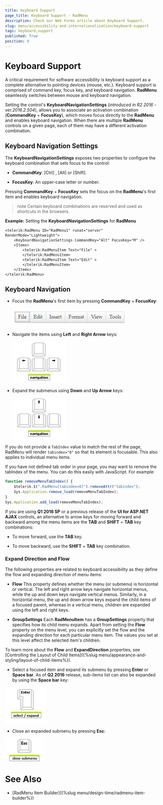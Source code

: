 ```yaml
---
title: Keyboard Support
page_title: Keyboard Support - RadMenu
description: Check our Web Forms article about Keyboard Support.
slug: menu/accessibility-and-internationalization/keyboard-support
tags: keyboard,support
published: True
position: 0
---
```



# Keyboard Support


A critical requirement for software accessibility is keyboard support as a complete alternative to pointing devices (mouse, etc.). Keyboard support is comprised of command key, focus key, and keyboard navigation. **RadMenu** seamlessly switches between mouse and keyboard navigation.

Setting the control's **KeyboardNavigationSettings** (*introduced in R2 2016 - ver.2016.2.504*), allows you to associate an activation combination (**CommandKey** + **FocusKey**), which moves focus directly to the **RadMenu** and enables keyboard navigation. When there are multiple **RadMenu** controls on a given page, each of them may have a different activation combination.

## Keyboard Navigation Settings

The **KeyboardNavigationSettings** exposes two properties to configure the keyboard combination that sets focus to the control:

* **CommandKey**: [Ctrl] , [Alt] or [Shift].

* **FocusKey**: An upper-case letter or number.

Pressing **CommandKey** + **FocusKey** sets the focus on the **RadMenu**'s first item and enables keyboard navigation.

>note Certain keyboard combinations are reserved and used as shortcuts in the browsers.
>

**Example:** Setting the **KeyboardNavigationSettings** for **RadMenu**

````ASP.NET
<telerik:RadMenu ID="RadMenu1" runat="server" RenderMode="Lightweight">
    <KeyboardNavigationSettings CommandKey="Alt" FocusKey="M" />
	<Items>
		<telerik:RadMenuItem Text="File" >
		</telerik:RadMenuItem>
		<telerik:RadMenuItem Text="Edit" >
		</telerik:RadMenuItem>
	</Items>
</telerik:RadMenu>
````

## Keyboard Navigation

* Focus the **RadMenu**'s first item by pressing **CommandKey** + **FocusKey**:

	![Control Focus](images/menu-focus.png)

* Navigate the items using **Left** and **Right Arrow** keys:

	![Item Navigation](images/menu-left-right-arrow.png)


* Expand the submenus using **Down** and **Up Arrow** keys:

	![Expand Submenu](images/menu-up-down-arrow.png)

If you do not provide a `TabIndex` value to match the rest of the page, RadMenu will render `tabindex="0"` so that its element is focusable. This also applies to individual menu items.

If you have not defined tab order in your page, you may want to remove the tabIndex of the menu. You can do this easily with JavaScript. For example:

````JavaScript
function removeMenuTabIndex() {
    $telerik.$(".RadMenu[tabindex=0]").removeAttr("tabindex");
    Sys.Application.remove_load(removeMenuTabIndex);
}
Sys.Application.add_load(removeMenuTabIndex);
````

If you are using **Q1 2016 SP** or a previous release of the **UI for ASP.NET AJAX** controls, an alternative to arrow keys for moving forward and backward among the menu items are the **TAB** and **SHIFT** + **TAB** key combinations:

* To move forward, use the **TAB** key.

* To move backward, use the **SHIFT** + **TAB** key combination.

### Expand Direction and Flow

The following properties are related to keyboard accessibility as they define the flow and expanding direction of menu items:

* **Flow** This property defines whether the menu (or submenu) is horizontal or vertical. The left and right arrow keys navigate horizontal menus, while the up and down keys navigate vertical menus. Similarly, in a horizontal menu, the up and down arrow keys expand the child items of a focused parent, whereas in a vertical menu, children are expanded using the left and right keys.

* **GroupSettings** Each **RadMenuItem** has a **GroupSettings** property that specifies how its child menu expands. Apart from setting the **Flow** property on the menu level, you can explicitly set the flow and the expanding direction for each particular menu item. The values you set at this level affect the selected item's children.

To learn more about the **Flow** and **ExpandDirection** properties, see [Controlling the Layout of Child Items]({%slug menu/appearance-and-styling/layout-of-child-items%}).

* Select a focused item and expand its submenu by pressing **Enter** or **Space bar**. As of **Q2 2016** release, sub-items list can also be expanded by using the **Space bar** key:

![Select Enter](images/menu-enter.png)

* Close an expanded submenu by pressing **Esc**:

![Close Submenu](images/menu-escape.png)

# See Also

 * [RadMenu Item Builder]({%slug menu/design-time/radmenu-item-builder%})
